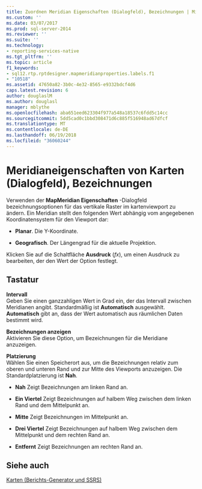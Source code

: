 ```yaml
---
title: Zuordnen Meridian Eigenschaften (Dialogfeld), Bezeichnungen | Microsoft Docs
ms.custom: ''
ms.date: 03/07/2017
ms.prod: sql-server-2014
ms.reviewer: ''
ms.suite: ''
ms.technology:
- reporting-services-native
ms.tgt_pltfrm: ''
ms.topic: article
f1_keywords:
- sql12.rtp.rptdesigner.mapmeridianproperties.labels.f1
- "10518"
ms.assetid: 47650a82-3b0c-4e32-8565-e9332bdcf4d6
caps.latest.revision: 6
author: douglaslM
ms.author: douglasl
manager: mblythe
ms.openlocfilehash: aba651eed623304f977a548a18537c6fdd5c14cc
ms.sourcegitcommit: 5dd5cad0c1bbd308471d6c885f516948ad67dfcf
ms.translationtype: MT
ms.contentlocale: de-DE
ms.lasthandoff: 06/19/2018
ms.locfileid: "36060244"
---
```

# <a name="map-meridian-properties-dialog-box-labels"></a>Meridianeigenschaften von Karten (Dialogfeld), Bezeichnungen
  Verwenden der **MapMeridian Eigenschaften** -Dialogfeld bezeichnungsoptionen für das vertikale Raster im kartenviewport zu ändern. Ein Meridian stellt den folgenden Wert abhängig vom angegebenen Koordinatensystem für den Viewport dar:  
  
-   **Planar**. Die Y-Koordinate.  
  
-   **Geografisch**. Der Längengrad für die aktuelle Projektion.  
  
 Klicken Sie auf die Schaltfläche **Ausdruck** (*fx*), um einen Ausdruck zu bearbeiten, der den Wert der Option festlegt.  
  
## <a name="options"></a>Tastatur  
 **Intervall**  
 Geben Sie einen ganzzahligen Wert in Grad ein, der das Intervall zwischen Meridianen angibt. Standardmäßig ist **Automatisch** ausgewählt. **Automatisch** gibt an, dass der Wert automatisch aus räumlichen Daten bestimmt wird.  
  
 **Bezeichnungen anzeigen**  
 Aktivieren Sie diese Option, um Bezeichnungen für die Meridiane anzuzeigen.  
  
 **Platzierung**  
 Wählen Sie einen Speicherort aus, um die Bezeichnungen relativ zum oberen und unteren Rand und zur Mitte des Viewports anzuzeigen. Die Standardplatzierung ist **Nah**.  
  
-   **Nah** Zeigt Bezeichnungen am linken Rand an.  
  
-   **Ein Viertel** Zeigt Bezeichnungen auf halbem Weg zwischen dem linken Rand und dem Mittelpunkt an.  
  
-   **Mitte** Zeigt Bezeichnungen im Mittelpunkt an.  
  
-   **Drei Viertel** Zeigt Bezeichnungen auf halbem Weg zwischen dem Mittelpunkt und dem rechten Rand an.  
  
-   **Entfernt** Zeigt Bezeichnungen am rechten Rand an.  
  
## <a name="see-also"></a>Siehe auch  
 [Karten &#40;Berichts-Generator und SSRS&#41;](report-design/maps-report-builder-and-ssrs.md)  
  
  
